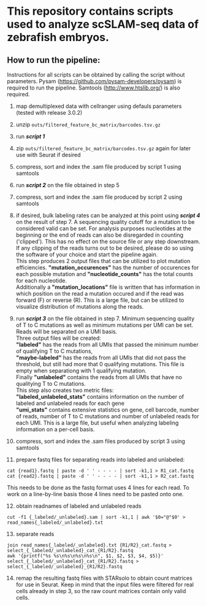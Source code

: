 # This repository contains scripts used to analyze scSLAM-seq data of zebrafish embryos.

## How to run the pipeline:  

Instructions for all scripts can be obtained by calling the script without parameters.
Pysam (https://github.com/pysam-developers/pysam) is required to run the pipeline.
Samtools (http://www.htslib.org/) is also required.


1. map demultiplexed data with cellranger using defauls parameters (tested with release 3.0.2)

2. unzip ```outs/filtered_feature_bc_matrix/barcodes.tsv.gz```

3. run ___script 1___

4. zip ```outs/filtered_feature_bc_matrix/barcodes.tsv.gz``` again for later use with Seurat if desired

5. compress, sort and index the .sam file produced by script 1 using samtools

6. run ___script 2___ on the file obtained in step 5

7. compress, sort and index the .sam file produced by script 2 using samtools

8. if desired, bulk labeling rates can be analyzed at this point using ___script 4___ on the result of step 7. A sequencing quality cutoff for a mutation to be considered valid can be set. For analysis purposes nucleotides at the beginning or the end of reads can also be disregarded in counting ('clipped'). This has no effect on the source file or any step downstream. If any clipping of the reads turns out to be desired, please do so using the software of your choice and start the pipeline again.  
This step produces 2 output files that can be utilized to plot mutation efficiencies. **"mutation_occurences"** has the number of occurences for each possible mutation and **"nucleotide_counts"** has the total counts for each nucleotide.  
Additionally a **"mutation_locations"** file is written that has information in which position on the read a mutation occured and if the read was forward (F) or reverse (R). This is a large file, but can be utilized to visualize distribution of mutations along the reads.

9. run ___script 3___ on the file obtained in step 7. Minimum sequencing quality of T to C mutations as well as minimum mutations per UMI can be set. Reads will be separated on a UMI basis.  
Three output files will be created:  
**"labeled"** has the reads from all UMIs that passed the minimum number of qualifying T to C mutations,  
**"maybe-labeled"** has the reads from all UMIs that did not pass the threshold, but still had more that 0 qualifying mutations. This file is empty when separationg with 1 qualifying mutation.  
Finally **"unlabeled"** contains the reads from all UMIs that have no qualitying T to C mutations.  
This step also creates two metric files:  
**"labeled_unlabeled_stats"** contains information on the number of labeled and unlabeled reads for each gene  
**"umi_stats"** contains extensive statistics on gene, cell barcode, number of reads, number of T to C mutations and number of unlabeled reads for each UMI. This is a large file, but useful when analyzing labeling information on a per-cell basis.

10. compress, sort and index the .sam files produced by script 3 using samtools

11. prepare fastq files for separating reads into labeled and unlabeled:
```
cat {read1}.fastq | paste -d ' ' - - - - | sort -k1,1 > R1_cat.fastq
cat {read2}.fastq | paste -d ' ' - - - - | sort -k1,1 > R2_cat.fastq
```
This needs to be done as the fastq format uses 4 lines for each read. To work on a line-by-line basis those 4 lines need to be pasted onto one.

12. obtain readnames of labeled and unlabeled reads
```
cut -f1 {_labeled/_unlabeled}.sam | sort -k1,1 | awk '$0="@"$0' > read_names{_labeled/_unlabeled}.txt
```

13. separate reads  
```
join read_names{_labeled/_unlabeled}.txt {R1/R2}_cat.fastq > select_{_labeled/_unlabeled}_cat_{R1/R2}.fastq
awk '{printf("%s %s\n%s\n%s\n%s\n", $1, $2, $3, $4, $5)}' select_{_labeled/_unlabeled}_cat_{R1/R2}.fastq > select_{_labeled/_unlabeled}_{R1/R2}.fastq
```

14. remap the resulting fastq files with STARsolo to obtain count matrices for use in Seurat. Keep in mind that the input files were filtered for real cells already in step 3, so the raw count matrices contain only valid cells.
